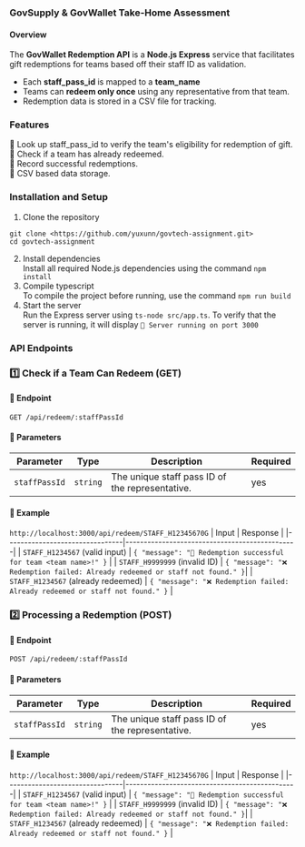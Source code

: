### GovSupply & GovWallet Take-Home Assessment

#### Overview 
The **GovWallet Redemption API** is a **Node.js Express** service that facilitates gift redemptions for teams based off their staff ID as validation. 

- Each **staff_pass_id** is mapped to a **team_name**
- Teams can **redeem only once** using any representative from that team. 
- Redemption data is stored in a CSV file for tracking. 

### Features 
🎁 Look up staff_pass_id to verify the team's eligibility for redemption of gift.\
🎁 Check if a team has already redeemed. \
🎁 Record successful redemptions. \
🎁 CSV based data storage.

### Installation and Setup 
1. Clone the repository 
```
git clone <https://github.com/yuxunn/govtech-assignment.git>
cd govtech-assignment
```
2. Install dependencies \
Install all required Node.js dependencies using the command `npm install`
3. Compile typescript\
To compile the project before running, use the command `npm run build`
4. Start the server \
Run the Express server using `ts-node src/app.ts`. To verify that the server is running, it will display ```🚀 Server running on port 3000``` 

### API Endpoints 
### **1️⃣ Check if a Team Can Redeem (GET)**
#### **📌 Endpoint**
```http
GET /api/redeem/:staffPassId
```
####  **📝 Parameters**
| Parameter      | Type     | Description                                      | Required |
|--------------|---------|--------------------------------------------------|----------|
| `staffPassId` | `string` | The unique staff pass ID of the representative. | yes   |

####  **📝 Example**
```http://localhost:3000/api/redeem/STAFF_H12345670G```
| Input                         | Response                                      |
|--------------------------------|-----------------------------------------------|
| `STAFF_H1234567` (valid input) | `{ "message": "🎉 Redemption successful for team <team name>!" }`                        |
| `STAFF_H9999999` (invalid ID)  | `{ "message": "❌ Redemption failed: Already redeemed or staff not found." }`|
| `STAFF_H1234567` (already redeemed) | `{ "message": "❌ Redemption failed: Already redeemed or staff not found." }` |


### **2️⃣ Processing a Redemption (POST)**
#### **📌 Endpoint**
```http
POST /api/redeem/:staffPassId
```
####  **📝 Parameters**
| Parameter      | Type     | Description                                      | Required |
|--------------|---------|--------------------------------------------------|----------|
| `staffPassId` | `string` | The unique staff pass ID of the representative. | yes  |

####  **📝 Example**
```http://localhost:3000/api/redeem/STAFF_H12345670G```
| Input                         | Response                                      |
|--------------------------------|-----------------------------------------------|
| `STAFF_H1234567` (valid input) | `{ "message": "🎉 Redemption successful for team <team name>!" }`                        |
| `STAFF_H9999999` (invalid ID)  | `{ "message": "❌ Redemption failed: Already redeemed or staff not found." }`|
| `STAFF_H1234567` (already redeemed) | `{ "message": "❌ Redemption failed: Already redeemed or staff not found." }` |


